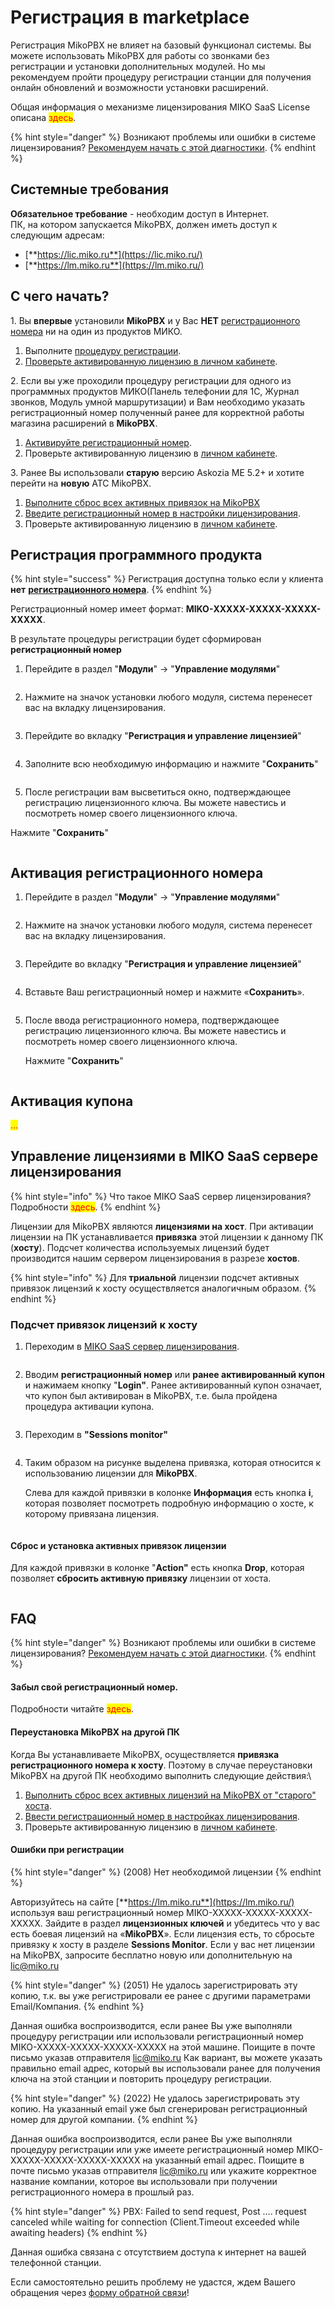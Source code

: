 # Регистрация в marketplace

Регистрация MikoPBX не влияет на базовый функционал системы. Вы можете использовать MikoPBX для работы со звонками без регистрации и установки дополнительных модулей. Но мы рекомендуем пройти процедуру регистрации станции для получения онлайн обновлений и возможности установки расширений.

Общая информация о механизме лицензирования MIKO SaaS License описана <mark style="color:red;">здесь</mark>.

{% hint style="danger" %}
Возникают проблемы или ошибки в системе лицензирования? [Рекомендуем начать с этой диагностики](https://wiki.mikopbx.ru/licensing:debug).
{% endhint %}

## Системные требования <a href="#sistemnye_trebovanija" id="sistemnye_trebovanija"></a>

**Обязательное требование** - необходим доступ в Интернет.\
ПК, на котором запускается MikoPBX, должен иметь доступ к следующим адресам:

* [**https://lic.miko.ru**](https://lic.miko.ru/)
* [**https://lm.miko.ru**](https://lm.miko.ru/)

## С чего начать? <a href="#s_chego_nachat" id="s_chego_nachat"></a>

1\. Вы **впервые** установили **MikoPBX** и у Вас **НЕТ** [регистрационного номера](https://wiki.miko.ru/astpanel:miko\_saas\_license\_overview#registracionnyj\_nomer) ни на один из продуктов МИКО.

1. Выполните [процедуру регистрации](https://wiki.mikopbx.ru/licensing#registracija\_programmnogo\_produkta).
2. [Проверьте активированную лицензию в личном кабинете](https://wiki.mikopbx.ru/licensing#upravlenie\_licenzijami\_v\_miko\_saas\_servere\_licenzirovanija).

2\. Если вы уже проходили процедуру регистрации для одного из программных продуктов МИКО(Панель телефонии для 1С, Журнал звонков, Модуль умной маршрутизации) и Вам необходимо указать регистрационный номер полученный ранее для корректной работы магазина расширений в **MikoPBX**.

1. [Активируйте регистрационный номер](https://wiki.mikopbx.ru/licensing#aktivacija\_registracionnogo\_nomera).
2. Проверьте активированную лицензию в [личном кабинете](https://wiki.mikopbx.ru/licensing#upravlenie\_licenzijami\_v\_miko\_saas\_servere\_licenzirovanija).

3\. Ранее Вы использовали **старую** версию Askozia ME 5.2+ и хотите перейти на **новую** АТС MikoPBX.

1. [Выполните сброс всех активных привязок на MikoPBX](https://wiki.mikopbx.ru/licensing#sbros\_i\_ustanovka\_aktivnyx\_privjazok\_licenzii)
2. [Введите регистрационный номер в настройки лицензирования](https://wiki.mikopbx.ru/licensing#aktivacija\_registracionnogo\_nomera).
3. Проверьте активированную лицензию в [личном кабинете](https://wiki.mikopbx.ru/licensing#upravlenie\_licenzijami\_v\_miko\_saas\_servere\_licenzirovanija).

## Регистрация программного продукта <a href="#registracija_programmnogo_produkta" id="registracija_programmnogo_produkta"></a>

{% hint style="success" %}
Регистрация доступна только если у клиента **нет** [**регистрационного номера**](https://wiki.miko.ru/astpanel:miko\_saas\_license\_overview#registracionnyj\_nomer).
{% endhint %}

Регистрационный номер имеет формат: **MIKO-ХХХХХ-ХХХХХ-ХХХХХ-ХХХХХ**.

В результате процедуры регистрации будет сформирован **регистрационный номер**

1. Перейдите в раздел "**Модули**" -> "**Управление модулями**"

<figure><img src="../../../.gitbook/assets/1 (14).png" alt=""><figcaption></figcaption></figure>

2. Нажмите на значок установки любого модуля, система перенесет вас на вкладку лицензирования.

<figure><img src="../../../.gitbook/assets/2 (21).png" alt=""><figcaption></figcaption></figure>

3. Перейдите во вкладку "**Регистрация и управление лицензией**"

<figure><img src="../../../.gitbook/assets/3 (19).png" alt=""><figcaption></figcaption></figure>

4. Заполните всю необходимую информацию и нажмите "**Сохранить**"

<figure><img src="../../../.gitbook/assets/5 (6).png" alt=""><figcaption></figcaption></figure>

5. После регистрации вам высветиться окно, подтверждающее регистрацию лицензионного ключа. Вы можете навестись и посмотреть номер своего лицензионного ключа.

Нажмите "**Сохранить**"

<figure><img src="../../../.gitbook/assets/6 (2).png" alt=""><figcaption></figcaption></figure>

## Активация регистрационного номера <a href="#aktivacija_registracionnogo_nomera" id="aktivacija_registracionnogo_nomera"></a>

1. Перейдите в раздел "**Модули**" -> "**Управление модулями**"

<figure><img src="../../../.gitbook/assets/1 (14).png" alt=""><figcaption></figcaption></figure>

2. Нажмите на значок установки любого модуля, система перенесет вас на вкладку лицензирования.

<figure><img src="../../../.gitbook/assets/2 (39).png" alt=""><figcaption></figcaption></figure>

3. Перейдите во вкладку "**Регистрация и управление лицензией**"

<figure><img src="../../../.gitbook/assets/3 (19).png" alt=""><figcaption></figcaption></figure>

4. Вставьте Ваш регистрационный номер и нажмите «**Сохранить**».

<figure><img src="../../../.gitbook/assets/7 (11).png" alt=""><figcaption></figcaption></figure>

5.  После ввода регистрационного номера, подтверждающее регистрацию лицензионного ключа. Вы можете навестись и посмотреть номер своего лицензионного ключа.

    Нажмите "**Сохранить**"

<figure><img src="../../../.gitbook/assets/6 (17).png" alt=""><figcaption></figcaption></figure>

## Активация купона <a href="#aktivacija_kupona" id="aktivacija_kupona"></a>

<mark style="color:red;">...</mark>

## Управление лицензиями в MIKO SaaS сервере лицензирования <a href="#upravlenie_licenzijami_v_miko_saas_servere_licenzirovanija" id="upravlenie_licenzijami_v_miko_saas_servere_licenzirovanija"></a>

{% hint style="info" %}
Что такое MIKO SaaS сервер лицензирования? Подробности <mark style="color:red;">здесь</mark>.
{% endhint %}

Лицензии для MikoPBX являются **лицензиями на хост**. При активации лицензии на ПК устанавливается **привязка** этой лицензии к данному ПК (**хосту**). Подсчет количества используемых лицензий будет производится нашим сервером лицензирования в разрезе **хостов**.

{% hint style="info" %}
Для **триальной** лицензии подсчет активных привязок лицензий к хосту осуществляется аналогичным образом.
{% endhint %}

### Подсчет привязок лицензий к хосту <a href="#podschet_privjazok_licenzij_k_xostu" id="podschet_privjazok_licenzij_k_xostu"></a>

1. Переходим в [MIKO SaaS сервер лицензирования](https://lic.miko.ru/).

<figure><img src="../../../.gitbook/assets/8 (19).png" alt=""><figcaption></figcaption></figure>

2. Вводим **регистрационный номер** или **ранее активированный купон** и нажимаем кнопку "**Login"**. Ранее активированный купон означает, что купон был активирован в MikoPBX, т.е. была пройдена процедура активации купона.

<figure><img src="../../../.gitbook/assets/9 (15).png" alt=""><figcaption></figcaption></figure>

3. Переходим в **"Sessions monitor"**

<figure><img src="../../../.gitbook/assets/10 (3).png" alt=""><figcaption></figcaption></figure>

4.  Таким образом на рисунке выделена привязка, которая относится к использованию лицензии для **MikoPBX**.

    Слева для каждой привязки в колонке **Информация** есть кнопка **i**, которая позволяет посмотреть подробную информацию о хосте, к которому привязана лицензия.

<figure><img src="../../../.gitbook/assets/11 (16).png" alt=""><figcaption></figcaption></figure>

#### Сброс и установка активных привязок лицензии <a href="#sbros_i_ustanovka_aktivnyx_privjazok_licenzii" id="sbros_i_ustanovka_aktivnyx_privjazok_licenzii"></a>

Для каждой привязки в колонке "**Action"** есть кнопка **Drop**, которая позволяет **сбросить активную привязку** лицензии от хоста.

<figure><img src="../../../.gitbook/assets/12 (15).png" alt=""><figcaption></figcaption></figure>

## FAQ <a href="#faq_chavo" id="faq_chavo"></a>

{% hint style="danger" %}
Возникают проблемы или ошибки в системе лицензирования? [Рекомендуем начать с этой диагностики](../../../faq/troubleshooting/diagnostika-problem-s-licenzirovaniem.md).
{% endhint %}

#### Забыл свой регистрационный номер. <a href="#zabyl_svoj_registracionnyj_nomer" id="zabyl_svoj_registracionnyj_nomer"></a>

Подробности читайте <mark style="color:red;">здесь</mark>.

#### Переустановка MikoPBX на другой ПК <a href="#pereustanovka_mikopbx_na_drugoj_pk" id="pereustanovka_mikopbx_na_drugoj_pk"></a>

Когда Вы устанавливаете MikoPBX, осуществляется **привязка регистрационного номера к хосту**. Поэтому в случае переустановки MikoPBX на другой ПК необходимо выполнить следующие действия:\\

1. [Выполнить сброс всех активных лицензий на MikoPBX от "старого" хоста](licensing.md#sbros\_i\_ustanovka\_aktivnyx\_privjazok\_licenzii).
2. [Ввести регистрационный номер в настройках лицензирования](licensing.md#aktivacija\_registracionnogo\_nomera).
3. Проверьте активированную лицензию в [личном кабинете](licensing.md#upravlenie\_licenzijami\_v\_miko\_saas\_servere\_licenzirovanija).

#### Ошибки при регистрации <a href="#oshibki_pri_registracii" id="oshibki_pri_registracii"></a>

{% hint style="danger" %}
(2008) Нет необходимой лицензии
{% endhint %}

Авторизуйтесь на сайте [**https://lm.miko.ru**](https://lm.miko.ru/) используя ваш регистрационный номер MIKO-XXXXX-XXXXX-XXXXX-XXXXX. Зайдите в раздел **лицензионных ключей** и убедитесь что у вас есть боевая лицензий на «**MikoPBX**». Если лицензия есть, то сбросьте привязку к хосту в разделе **Sessions Monitor**. Если у вас нет лицензии на MikoPBX, запросите бесплатно новую или дополнительную на lic@miko.ru

{% hint style="danger" %}
(2051) Не удалось зарегистрировать эту копию, т.к. вы уже регистрировали ее ранее с другими параметрами Email/Компания.
{% endhint %}

Данная ошибка воспроизводится, если ранее Вы уже выполняли процедуру регистрации или использовали регистрационный номер MIKO-XXXXX-XXXXX-XXXXX-XXXXX на этой машине. Поищите в почте письмо указав отправителя lic@miko.ru Как вариант, вы можете указать правильно email адрес, который вы использовали ранее для получения ключа на этой станции и повторить процедуру регистрации.

{% hint style="danger" %}
(2022) Не удалось зарегистрировать эту копию. На указанный email уже был сгенерирован регистрационный номер для другой компании.
{% endhint %}

Данная ошибка воспроизводится, если ранее Вы уже выполняли процедуру регистрации или уже имеете регистрационный номер MIKO-XXXXX-XXXXX-XXXXX-XXXXX на указанный email адрес. Поищите в почте письмо указав отправителя lic@miko.ru или укажите корректное название компании, которое вы использовали при получении регистрационного номера в прошлый раз.

{% hint style="danger" %}
PBX: Failed to send request, Post …. request canceled while waiting for connection (Client.Timeout exceeded while awaiting headers)
{% endhint %}

Данная ошибка связана с отсутствием доступа к интернет на вашей телефонной станции.

Если самостоятельно решить проблему не удастся, ждем Вашего обращения через [форму обратной связи](https://telefon.miko.ru/contacts/)!

